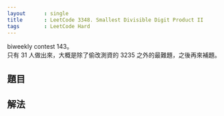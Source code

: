 ```yaml
---
layout      : single
title       : LeetCode 3348. Smallest Divisible Digit Product II
tags        : LeetCode Hard
---
```

biweekly contest 143。  
只有 31 人做出來，大概是除了偷改測資的 3235 之外的最難題，之後再來補題。  

## 題目

## 解法
